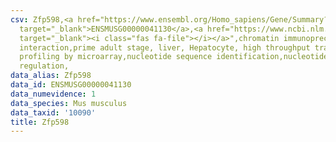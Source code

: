 ```yaml
---
csv: Zfp598,<a href="https://www.ensembl.org/Homo_sapiens/Gene/Summary?db=core;g=ENSMUSG00000041130"
  target="_blank">ENSMUSG00000041130</a>,<a href="https://www.ncbi.nlm.nih.gov/pubmed/23834426"
  target="_blank"><i class="fas fa-file"></i></a>",chromatin immunoprecipitation assay,direct
  interaction,prime adult stage, liver, Hepatocyte, high throughput transcription
  profiling by microarray,nucleotide sequence identification,nucleotide sequence identification,transcriptional
  regulation,
data_alias: Zfp598
data_id: ENSMUSG00000041130
data_numevidence: 1
data_species: Mus musculus
data_taxid: '10090'
title: Zfp598
---
```

